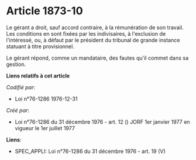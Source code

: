 # Article 1873-10

Le gérant a droit, sauf accord contraire, à la rémunération de son travail. Les conditions en sont fixées par les
indivisaires, à l'exclusion de l'intéressé, ou, à défaut par le président du tribunal de grande instance statuant à titre
provisionnel.

Le gérant répond, comme un mandataire, des fautes qu'il commet dans sa gestion.

**Liens relatifs à cet article**

_Codifié par_:

  - Loi n°76-1286 1976-12-31

_Créé par_:

  - Loi n°76-1286 du 31 décembre 1976 - art. 12 () JORF 1er janvier 1977 en vigueur le 1er juillet 1977

**Liens**:

  - SPEC_APPLI: Loi n°76-1286 du 31 décembre 1976 - art. 19 (V)
